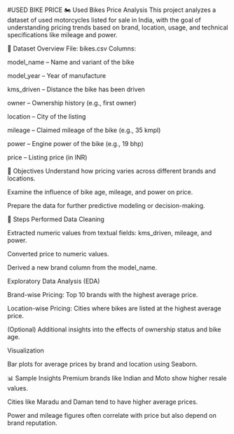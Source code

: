 #USED BIKE PRICE
🏍️ Used Bikes Price Analysis
This project analyzes a dataset of used motorcycles listed for sale in India, with the goal of understanding pricing trends based on brand, location, usage, and technical specifications like mileage and power.

📁 Dataset Overview
File: bikes.csv
Columns:

model_name – Name and variant of the bike

model_year – Year of manufacture

kms_driven – Distance the bike has been driven

owner – Ownership history (e.g., first owner)

location – City of the listing

mileage – Claimed mileage of the bike (e.g., 35 kmpl)

power – Engine power of the bike (e.g., 19 bhp)

price – Listing price (in INR)

🎯 Objectives
Understand how pricing varies across different brands and locations.

Examine the influence of bike age, mileage, and power on price.

Prepare the data for further predictive modeling or decision-making.

🔧 Steps Performed
Data Cleaning

Extracted numeric values from textual fields: kms_driven, mileage, and power.

Converted price to numeric values.

Derived a new brand column from the model_name.

Exploratory Data Analysis (EDA)

Brand-wise Pricing: Top 10 brands with the highest average price.

Location-wise Pricing: Cities where bikes are listed at the highest average price.

(Optional) Additional insights into the effects of ownership status and bike age.

Visualization

Bar plots for average prices by brand and location using Seaborn.

📊 Sample Insights
Premium brands like Indian and Moto show higher resale values.

Cities like Maradu and Daman tend to have higher average prices.

Power and mileage figures often correlate with price but also depend on brand reputation.
